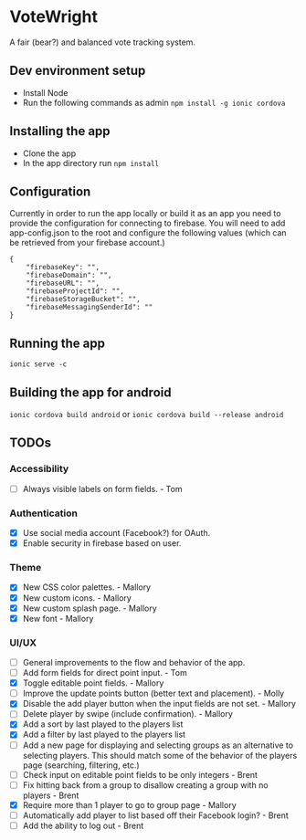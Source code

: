 # VoteWright
A fair (bear?) and balanced vote tracking system.

## Dev environment setup
* Install Node
* Run the following commands as admin
```npm install -g ionic cordova```


## Installing the app
* Clone the app
* In the app directory run
```npm install```

## Configuration
Currently in order to run the app locally or build it as an app you need to provide
the configuration for connecting to firebase. You will need to add app-config.json
to the root and configure the following values (which can be retrieved from your
firebase account.)
```
{
    "firebaseKey": "",
    "firebaseDomain": "",
    "firebaseURL": "",
    "firebaseProjectId": "",
    "firebaseStorageBucket": "",
    "firebaseMessagingSenderId": ""
}
```

## Running the app
```ionic serve -c```

## Building the app for android
```ionic cordova build android```
or
```ionic cordova build --release android```


## TODOs
### Accessibility
- [ ] Always visible labels on form fields. - Tom
### Authentication
- [x] Use social media account (Facebook?) for OAuth.
- [x] Enable security in firebase based on user.
### Theme
- [x] New CSS color palettes. - Mallory
- [x] New custom icons. - Mallory
- [x] New custom splash page. - Mallory
- [x] New font - Mallory
### UI/UX
- [ ] General improvements to the flow and behavior of the app.
- [ ] Add form fields for direct point input. - Tom
- [x] Toggle editable point fields. - Mallory
- [ ] Improve the update points button (better text and placement). - Molly
- [x] Disable the add player button when the input fields are not set. - Mallory
- [ ] Delete player by swipe (include confirmation). - Mallory
- [x] Add a sort by last played to the players list
- [x] Add a filter by last played to the players list
- [ ] Add a new page for displaying and selecting groups as an alternative to selecting players. This should match some of the behavior of the players page (searching, filtering, etc.)
- [ ] Check input on editable point fields to be only integers - Brent
- [ ] Fix hitting back from a group to disallow creating a group with no players - Brent
- [x] Require more than 1 player to go to group page - Mallory
- [ ] Automatically add player to list based off their Facebook login? - Brent
- [ ] Add the ability to log out - Brent
